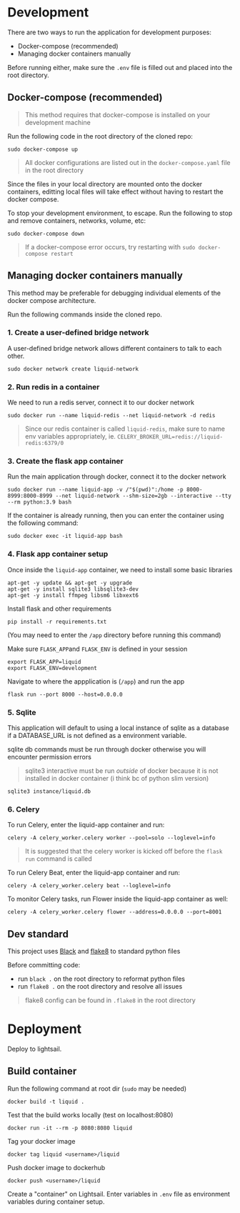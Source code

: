 # Development

There are two ways to run the application for development purposes:
- Docker-compose (recommended)
- Managing docker containers manually

Before running either, make sure the `.env` file is filled out and placed into the root directory.

## Docker-compose (recommended)

> This method requires that docker-compose is installed on your development machine

Run the following code in the root directory of the cloned repo:
```
sudo docker-compose up
```
> All docker configurations are listed out in the `docker-compose.yaml` file in the root directory

Since the files in your local directory are mounted onto the docker containers, editting local files will take effect without having to restart the docker compose.

To stop your development environment, <ctrl-c> to escape. Run the following to stop and remove containers, networks, volume, etc:
```
sudo docker-compose down
```

> If a docker-compose error occurs, try restarting with `sudo docker-compose restart`


## Managing docker containers manually

This method may be preferable for debugging individual elements of the docker compose architecture.

Run the following commands inside the cloned repo.

### 1. Create a user-defined bridge network
A user-defined bridge network allows different containers to talk to each other.
```
sudo docker network create liquid-network
```

### 2. Run redis in a container
We need to run a redis server, connect it to our docker network
```
sudo docker run --name liquid-redis --net liquid-network -d redis
```
> Since our redis container is called `liquid-redis`, make sure to name env variables appropriately, ie. `CELERY_BROKER_URL=redis://liquid-redis:6379/0`

### 3. Create the flask app container
Run the main application through docker, connect it to the docker network

```
sudo docker run --name liquid-app -v /"$(pwd)":/home -p 8000-8999:8000-8999 --net liquid-network --shm-size=2gb --interactive --tty --rm python:3.9 bash
```

If the container is already running, then you can enter the container using the following command:
```
sudo docker exec -it liquid-app bash
```

### 4. Flask app container setup
Once inside the `liquid-app` container, we need to install some basic libraries
```
apt-get -y update && apt-get -y upgrade
apt-get -y install sqlite3 libsqlite3-dev
apt-get -y install ffmpeg libsm6 libxext6
```

Install flask and other requirements
```
pip install -r requirements.txt
```
(You may need to enter the `/app` directory before running this command)

Make sure `FLASK_APP`and `FLASK_ENV` is defined in your session
```
export FLASK_APP=liquid
export FLASK_ENV=development
```

Navigate to where the appplication is (`/app`) and run the app
```
flask run --port 8000 --host=0.0.0.0
```

### 5. Sqlite
This application will default to using a local instance of sqlite as a database if a DATABASE_URL is not defined as a environment variable.

sqlite db commands must be run through docker otherwise you will encounter permission errors

> sqlite3 interactive must be run *outside* of docker because it is not installed in docker container (i think bc of python slim version)

```
sqlite3 instance/liquid.db
```

### 6. Celery

To run Celery, enter the liquid-app container and run:
```
celery -A celery_worker.celery worker --pool=solo --loglevel=info
```
> It is suggested that the celery worker is kicked off before the `flask run` command is called


To run Celery Beat, enter the liquid-app container and run:
```
celery -A celery_worker.celery beat --loglevel=info
```

To monitor Celery tasks, run Flower inside the liquid-app container as well:
```
celery -A celery_worker.celery flower --address=0.0.0.0 --port=8001
```
  
## Dev standard

This project uses [Black](https://black.readthedocs.io/en/stable/) and [flake8](https://flake8.pycqa.org/en/latest/) to standard python files

Before committing code:
- run `black .` on the root directory to reformat python files
- run `flake8 .` on the root directory and resolve all issues

> flake8 config can be found in `.flake8` in the root directory


# Deployment

Deploy to lightsail.

## Build container
Run the following command at root dir (`sudo` may be needed)
```
docker build -t liquid .
```

Test that the build works locally (test on localhost:8080)
```
docker run -it --rm -p 8080:8080 liquid
```

Tag your docker image
```
docker tag liquid <username>/liquid
```

Push docker image to dockerhub
```
docker push <username>/liquid
```

Create a "container" on Lightsail. Enter variables in `.env` file as environment variables during container setup.

